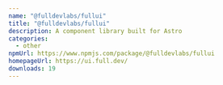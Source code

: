 ```yaml
---
name: "@fulldevlabs/fullui"
title: "@fulldevlabs/fullui"
description: A component library built for Astro
categories:
  - other
npmUrl: https://www.npmjs.com/package/@fulldevlabs/fullui
homepageUrl: https://ui.full.dev/
downloads: 19
---
```

